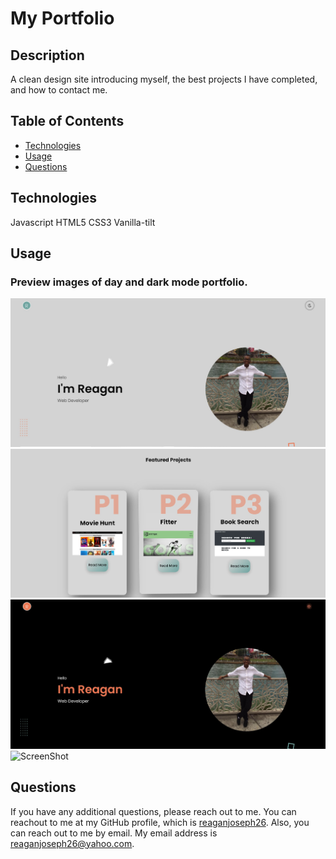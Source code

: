 # My Portfolio

## Description
A clean design site introducing myself, the best projects I have completed, and how to contact me.


## Table of Contents
* [Technologies](#installation)
* [Usage](#usage)
* [Questions](#questions)

## Technologies
Javascript
HTML5
CSS3
Vanilla-tilt

## Usage
### Preview images of day and dark mode portfolio.
![ScreenShot](./assets/images/dayMode.jpg)
</br>
![ScreenShot](./assets/images/dayMode2.jpg)
</br>
![ScreenShot](./assets/images/darkMode.jpg)
</br>
![ScreenShot](./assets/images/dark2Mode.jpg)

## Questions
If you have any additional questions, please reach out to me. 
You can reachout to me at my GitHub profile, which is [reaganjoseph26](https://github.com/reaganjoseph26).
Also, you can reach out to me by email. My email address is reaganjoseph26@yahoo.com. 
  